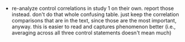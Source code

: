 * re-analyze control correlations in study 1 on their own. report those instead. don't do that whole confusing table. just keep the correlation comparisons that are in the text, since those are the most important, anyway. this is easier to read and captures phenomenon better (i.e., averaging across all three control statements doesn't mean much)
